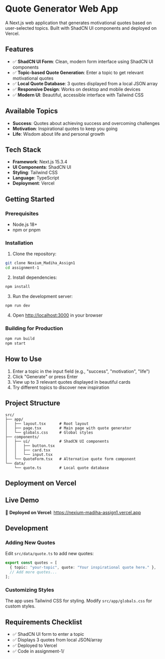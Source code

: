 # Quote Generator Web App

A Next.js web application that generates motivational quotes based on user-selected topics. Built with ShadCN UI components and deployed on Vercel.

## Features

- ✅ **ShadCN UI Form**: Clean, modern form interface using ShadCN UI components
- ✅ **Topic-based Quote Generation**: Enter a topic to get relevant motivational quotes
- ✅ **Local Quote Database**: 3 quotes displayed from a local JSON array
- ✅ **Responsive Design**: Works on desktop and mobile devices
- ✅ **Modern UI**: Beautiful, accessible interface with Tailwind CSS

## Available Topics

- **Success**: Quotes about achieving success and overcoming challenges
- **Motivation**: Inspirational quotes to keep you going
- **Life**: Wisdom about life and personal growth

## Tech Stack

- **Framework**: Next.js 15.3.4
- **UI Components**: ShadCN UI
- **Styling**: Tailwind CSS
- **Language**: TypeScript
- **Deployment**: Vercel

## Getting Started

### Prerequisites

- Node.js 18+ 
- npm or pnpm

### Installation

1. Clone the repository:
```bash
git clone Nexium_Madiha_Assign1
cd assignment-1
```

2. Install dependencies:
```bash
npm install
```

3. Run the development server:
```bash
npm run dev
```

4. Open [http://localhost:3000](http://localhost:3000) in your browser

### Building for Production

```bash
npm run build
npm start
```

## How to Use

1. Enter a topic in the input field (e.g., "success", "motivation", "life")
2. Click "Generate" or press Enter
3. View up to 3 relevant quotes displayed in beautiful cards
4. Try different topics to discover new inspiration

## Project Structure

```
src/
├── app/
│   ├── layout.tsx      # Root layout
│   ├── page.tsx        # Main page with quote generator
│   └── globals.css     # Global styles
├── components/
│   ├── ui/             # ShadCN UI components
│   │   ├── button.tsx
│   │   ├── card.tsx
│   │   └── input.tsx
│   └── QuoteForm.tsx   # Alternative quote form component
└── data/
    └── quote.ts        # Local quote database
```

## Deployment on Vercel
## Live Demo

🔗 **Deployed on Vercel**: https://nexium-madiha-assign1.vercel.app
## Development

### Adding New Quotes

Edit `src/data/quote.ts` to add new quotes:

```typescript
export const quotes = [
  { topic: "your-topic", quote: "Your inspirational quote here." },
  // Add more quotes...
];
```

### Customizing Styles

The app uses Tailwind CSS for styling. Modify `src/app/globals.css` for custom styles.

## Requirements Checklist

- ✅ ShadCN UI form to enter a topic
- ✅ Displays 3 quotes from local JSON/array  
- ✅ Deployed to Vercel
- ✅ Code in assignment-1/
